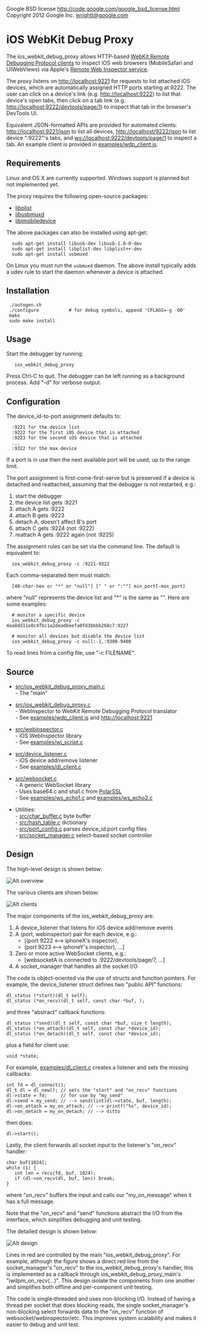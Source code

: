 Google BSD license <http://code.google.com/google_bsd_license.html>   
Copyright 2012 Google Inc.  <wrightt@google.com>


iOS WebKit Debug Proxy
======================

The ios_webkit_debug_proxy allows HTTP-based [WebKit Remote Debugging Protocol clients](https://developers.google.com/chrome-developer-tools/docs/remote-debugging) to inspect iOS web browsers (MobileSafari and UIWebViews) via Apple's [Remote Web Inspector service](https://developer.apple.com/technologies/safari/developer-tools.html).

The proxy listens on <http://localhost:9221> for requests to list attached iOS devices, which are automatically assigned HTTP ports starting at 9222.  The user can click on a device's link (e.g. <http://localhost:9222>) to list that device's open tabs, then click on a tab link (e.g. <http://localhost:9222/devtools/page/1>) to inspect that tab in the browser's DevTools UI.

Equivalent JSON-formatted APIs are provided for automated clients: <http://localhost:9221/json> to list all devices,    <http://localhost/9222/json> to list device ":9222"'s tabs,    and [ws://localhost:9222/devtools/page/1]() to inspect a tab.  An example client is provided in [examples/wdp_client.js]().


Requirements
------------

Linux and OS X are currently supported.  Windows support is planned but not implemented yet.

The proxy requires the following open-source packages:

   - [libplist](http://cgit.sukimashita.com/libplist.git)
   - [libusbmuxd](http://cgit.sukimashita.com/libusbmuxd.git)
   - [libimobiledevice](http://cgit.sukimashita.com/libimobiledevice.git)

The above packages can also be installed using apt-get:

      sudo apt-get install libusb-dev libusb-1.0-0-dev
      sudo apt-get install libplist-dev libplist++-dev
      sudo apt-get install usbmuxd

On Linux you must run the `usbmuxd` daemon.  The above install typically adds a udev rule to start the daemon whenever a device is attached.


Installation
------------
     ./autogen.sh
     ./configure           # for debug symbols, append 'CFLAGS=-g -O0'
     make
     sudo make install


Usage
-----
Start the debugger by running:

       ios_webkit_debug_proxy

Press Ctrl-C to quit. The debugger can be left running as a background process.  Add "-d" for verbose output.


Configuration
-------------
The device_id-to-port assignment defaults to:

      :9221 for the device list
      :9222 for the first iOS device that is attached
      :9223 for the second iOS device that is attached
      ...
      :9322 for the max device
      
If a port is in use then the next available port will be used, up to
the range limit.

The port assignment is first-come-first-serve but is preserved if a device
is detached and reattached, assuming that the debugger is not restarted, e.g.:

  1. start the debugger
  1. the device list gets :9221
  1. attach A gets :9222
  1. attach B gets :9223
  1. detach A, doesn't affect B's port
  1. attach C gets :9224 (not :9222)
  1. reattach A gets :9222 again (not :9225)

The assignment rules can be set via the command line.  The default is
equivalent to:

      ios_webkit_debug_proxy -c :9221-9322

Each comma-separated item must match:

      [40-char-hex or "*" or "null"] [" " or ":""] min_port[-max_port]

where "null" represents the device list and "*" is the same as "".
Here are some examples:

      # monitor a specific device
      ios_webkit_debug_proxy -c 4ea8dd11e8c4fbc1a2deadbeefa0fd3bbbb268c7:9227
      
      # monitor all devices but disable the device list
      ios_webkit_debug_proxy -c null:-1,:9300-9400
      
To read lines from a config file, use "-c FILENAME".


Source
------

- [src/ios_webkit_debug_proxy_main.c]()   
   \- The "main"   

- [src/ios_webkit_debug_proxy.c]()    
   \- WebInspector to WebKit Remote Debugging Protocol translator   
   \- See [examples/wdp_client.js]() and [http://localhost:9221]()   

- [src/webinspector.c]()   
   \- iOS WebInspector library   
   \- See [examples/wi_script.c]()   

- [src/device_listener.c]()   
   \- iOS device add/remove listener   
   \- See [examples/dl_client.c]()   

- [src/websocket.c]()   
   \- A generic WebSocket library   
   \- Uses base64.c and sha1.c from [PolarSSL](http://www.polarssl.org)   
   \- See [examples/ws_echo1.c]() and [examples/ws_echo2.c]()   

- Utilities:   
   \- [src/char_buffer.c]() byte buffer   
   \- [src/hash_table.c]() dictionary   
   \- [src/port_config.c]() parses device_id:port config files   
   \- [src/socket_manager.c]() select-based socket controller   


Design
------

The high-level design is shown below:

![Alt overview](overview.png "Overview")

The various clients are shown below:

![Alt clients](clients.png "Clients")


The major components of the ios_webkit_debug_proxy are:

  1. A device_listener that listens for iOS device add/remove events
  1. A (port, webinspector) pair for each device, e.g.:   
     - [(port 9222 <--> iphoneX's inspector),
     -  (port 9223 <--> iphoneY's inspector), ...]
  1. Zero or more active WebSocket clients, e.g.:
     - [websocketA is connected to :9222/devtools/page/7, ...]
  1. A socket_manager that handles all the socket I/O


The code is object-oriented via the use of structs and function pointers.
For example, the device_listener struct defines two "public API" functions:

    dl_status (*start)(dl_t self);
    dl_status (*on_recv)(dl_t self, const char *buf, );

and three "abstract" callback functions:

    dl_status (*send)(dl_t self, const char *buf, size_t length);
    dl_status (*on_attach)(dl_t self, const char *device_id);
    dl_status (*on_detach)(dl_t self, const char *device_id);

plus a field for client use:

    void *state;

For example, [examples/dl_client.c]() creates a listener and sets the missing callbacks:

    int fd = dl_connect();
    dl_t dl = dl_new(); // sets the "start" and "on_recv" functions
    dl->state = fd;     // for use by "my_send"
    dl->send = my_send; // --> send((int)dl->state, buf, length);
    dl->on_attach = my_on_attach; // --> printf("%s", device_id);
    dl->on_detach = my_on_detach; // --> ditto

then does:

    dl->start();

Lastly, the client forwards all socket input to the listener's "on_recv"
handler:

    char buf[1024];
    while (1) {
       int len = recv(fd, buf, 1024);
       if (dl->on_recv(dl, buf, len)) break;
    }

where "on_recv" buffers the input and calls our "my_on_message" when it has a
full message.

Note that the "on_recv" and "send" functions abstract the I/O from the
interface, which simplifies debugging and unit testing.


The detailed design is shown below:

![Alt design](design.png "Design")

Lines in red are controlled by the main "ios_webkit_debug_proxy".  For example, although the figure shows a direct red line from the socket_manager's "on_recv" to the ios_webkit_debug_proxy's handler, this is implemented as a callback through ios_webkit_debug_proxy_main's "iwdpm_on_recv(...)".  This design isolate the components from one another and simplifies both offline and per-component unit testing.


The code is single-threaded and uses non-blocking I/O.  Instead of having a thread per socket that does blocking reads, the single  socket_manager's non-blocking select forwards data to the "on_recv" function of websocket/webinspector/etc.  This improves system scalability and makes it easier to debug and unit test.

